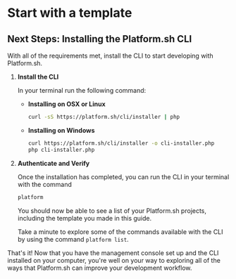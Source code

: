# Start with a template

## Next Steps: Installing the Platform.sh CLI

With all of the requirements met, install the CLI to start developing with Platform.sh.

<asciinema-player src="/videos/asciinema/verify-cli-extended.cast" preload=1 autoplay=1 loop=1></asciinema-player>

1. **Install the CLI**

    In your terminal run the following command:

    * **Installing on OSX or Linux**
    
       ```bash
       curl -sS https://platform.sh/cli/installer | php
       ```
       
    * **Installing on Windows**
    
       ```bash
       curl https://platform.sh/cli/installer -o cli-installer.php
       php cli-installer.php
       ```
   
2. **Authenticate and Verify**

   Once the installation has completed, you can run the CLI in your terminal with the command
   
   ```bash
   platform
   ```
   
   You should now be able to see a list of your Platform.sh projects, including the template you made in this guide.
   
   Take a minute to explore some of the commands available with the CLI by using the command `platform list`.
   
That's it! Now that you have the management console set up and the CLI installed on your computer, you're well on your way to exploring all of the ways that Platform.sh can improve your development workflow.

<div id = "buttons"></div>

<script>
    var navNextText = "I have installed the CLI";
    var navButtons = {type: "navigation", prev: getPathObj("prev"), next: getPathObj("next", navNextText), div: "buttons"};
    makeButton(navButtons);
</script>
